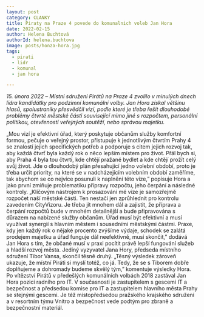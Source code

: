 ```yaml
---
layout: post
category: CLANKY
title: Piraty na Praze 4 povede do komunalnich voleb Jan Hora
date: 2022-02-15
author: Helena Buchtová
authorId: helena.buchtova
image: posts/honza-hora.jpg
tags: 
  - pirati
  - lidr
  - komunal
  - jan hora

---
```



*15. února 2022* – *Místní sdružení Pirátů na Praze 4 zvolilo v minulých dnech lídra kandidátky pro podzimní komunální volby. Jan Hora získal většinu hlasů, spolustraníky přesvědčil vizí, podle které je třeba řešit dlouhodobé problémy čtvrté městské části související mimo jiné s rozpočtem, personální politikou, otevřeností veřejných soutěží, nebo správou majetku.*

„Mou vizí je efektivní úřad, který poskytuje občanům služby komfortní formou, pečuje o veřejný prostor, přistupuje k jednotlivým čtvrtím Prahy 4 se znalostí jejich specifických potřeb a podporuje s citem jejich rozvoj tak, aby každá čtvrť byla každý rok o něco lepším místem pro život. Přál bych si, aby Praha 4 byla tou čtvrtí, kde chtějí pražané bydlet a kde chtějí prožít celý svůj život. Jde o dlouhodobý plán přesahující jedno volební období, proto je třeba určit priority, na které se v nadcházejícím volebním období zaměříme, tak abychom se co nejvíce posunuli k naplnění této vize,” popisuje Hora a jako první zmiňuje problematiku přípravy rozpočtu, jeho čerpání a následné kontroly. 
„Klíčovým nástrojem k prosazování mé vize je samozřejmě rozpočet naší městské části. Ten nestačí jen zprůhlednit pro kontrolu zavedením CityVizoru. Je třeba jít mnohem dál a zajistit, že příprava a čerpání rozpočtů bude v mnohém detailnější a bude připravována s důrazem na nabízené služby občanům. Úřad musí být efektivní a musí využívat synergií s hlavním městem i sousedními městskými částmi. Praxe, kdy jen každý rok o nějaké procento zvýšíme výdaje, schodek se zalátá prodejem majetku a úřad funguje dál neefektivně, musí skončit,” dodává Jan Hora s tím, že občané musí v praxi pocítit právě lepší fungování služeb a hladší rozvoj města.
Jediný vyzyvatel Jana Hory, předseda místního sdružení Tibor Vansa, skončil těsně druhý. „Těsný výsledek zároveň ukazuje, že místní Piráti si myslí totéž, co já. Tedy, že se s Tiborem dobře doplňujeme a dohromady budeme skvělý tým,” komentuje výsledky Hora.
Po vítězství Pirátů v předešlých komunálních volbách 2018 zastával Jan Hora pozici radního pro IT.  V současnosti je zastupitelem s gescemi IT a bezpečnost a předsedou komise pro IT a zastupitelem hlavního města Prahy se stejnými gescemi. Je též místopředsedou pražského krajského sdružení a v resortním týmu Vnitro a bezpečnost vede podtým pro zbraně a bezpečnostní materiál.

